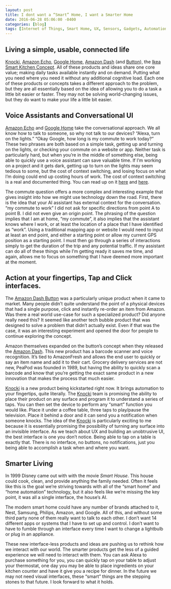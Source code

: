 ```yaml
---
layout: post
title: I dont want a “Smart” Home, I want a Smarter Home
date: 2016-06-28 05:06:00 -0400
categories: [blog]
tags: [Internet of Things, Smart Home, UX, Sensors, Gadgets, Automation]
---
```


## Living a simple, usable, connected life

[Knocki][1], [Amazon Echo][2], [Google Home][3], [Amazon Dash][4] (and [Button][5]), the [Ikea Smart Kitchen Concept][6]. All of these products and ideas share one core value; making daily tasks available instantly and on demand. Putting what you need where you need it without any additional cognitive load.
Each one of these products or concepts takes a different approach to the problem, but they are all essentially based on the idea of allowing you to do a task a little bit easier or faster. They may not be solving world-changing issues, but they do want to make your life a little bit easier.

## Voice Assistants and Conversational UI

[Amazon Echo][2] and [Google Home][3] take the conversational approach. We all know how to talk to someone, so why not talk to our devices? “Alexa, turn on the lights.” “Okay Google, how long is my commute to work today?” These two phrases are both based on a simple task, getting up and turning on the lights, or checking your commute on a website or app.
Neither task is particularly hard, but when you’re in the middle of something else, being able to quickly use a voice assistant can save valuable time. If I’m working on a project and it gets dark, getting up to turn on the lights may seem tedious to some, but the cost of context switching, and losing focus on what I’m doing could end up costing hours of work. The cost of context switching is a real and documented thing. You can read up on it [here](https://blog.codinghorror.com/the-multi-tasking-myth/, "The Multitasking Myth") and [here](http://www.cs.rochester.edu/u/cli/research/switch.pdf, "Quantifying the Cost of Contect Switch").

The commute question offers a more complex and interesting example that gives insight into how we might use technology down the road. First, there is the idea that your AI assistant has external context for the conversation. “my commute to work” I did not ask for specific directions from point A to point B. I did not even give an origin point. The phrasing of the question implies that I am at home, “my commute”, it also implies that the assistant knows where I work, or at least the location of a place that I have identified as “work”. Using a traditional mapping app or website I would need to input at least an end point, and either a starting point or allow my current GPS position as a starting point. I must then go through a series of interactions simply to get the duration of the trip and any potential traffic. If my assistant can do all of these things while I’m getting ready it saves me time, and again, allows me to focus on something that I have deemed more important at the moment.

## Action at your fingertips, Tap and Click interfaces.

The [Amazon Dash Button][5] was a particularly unique product when it came to market. Many people didn’t quite understand the point of a physical devices that had a single purpose, click and instantly re-order an item from Amazon. Was there a real world use-case for such a specialized product? Did anyone really need this? It seemed like another tech bubble product that was designed to solve a problem that didn’t actually exist. Even if that was the case, it was an interesting experiment and opened the door for people to continue exploring the concept.

Amazon themselves expanded on the button’s concept when they released the [Amazon Dash][4]. This new product has a barcode scanner and voice recognition. It’s tied to AmazonFresh and allows the end user to quickly or say an item name and add it to their cart. Grocery delivery services are not new, PeaPod was founded in 1989, but having the ability to quickly scan a barcode and know that you’re getting the exact same product in a new innovation that makes the process that much easier.

[Knocki][1] is a new product being kickstarted right now. It brings automation to your fingertips, quite literally. The [Knocki][1] team is promising the ability to place their product on any surface and program it to understand a series of taps. You can then set the device to perform any “smart” function you would like. Place it under a coffee table, three taps to play/pause the television. Place it behind a door and it can send you a notification when someone knocks.
The idea of the [Knocki][1] is particularly exciting to me because it is essentially promising the possibility of turning any surface into an invisible interface. As we teach about UX and building an unobtrusive UI, the best interface is one you don’t notice. Being able to tap on a table is exactly that. There is no interface, no buttons, no notifications, just you being able to accomplish a task when and where you want.

## Smarter Living

In 1999 Disney came out with with the movie *Smart House*. This house could cook, clean, and provide anything the family needed. Often it feels like this is the goal we’re striving towards with all of the “smart home” and “home automation” technology, but it also feels like we’re missing the key point, it was all a single interface, the house’s AI.

The modern smart home could have any number of brands attached to it, Nest, Samsung, Philips, Amazon, and Google. All of this, and without some third party none of them really want to talk to each other. I don’t want 14 different apps or systems that I have to set up and control. I don’t want to have to fumble through an interface every time I want to change a lightbulb or plug in an appliance.

These new interface-less products and ideas are pushing us to rethink how we interact with our world. The smarter products get the less of a guided experience we will need to interact with them. You can ask Alexa to purchase something for you, you can quickly tap on your table to adjust your thermostat, one day you may be able to place ingredients on your kitchen counter and have it give you a recipe for dinner.
In the future we may not need visual interfaces, these “smart” things are the stepping stones to that future. I look forward to what it holds.


<!-- Link -->

[1]: https://www.kickstarter.com/projects/knocki/knocki-make-any-surface-smart "Knocki"
[2]: https://www.amazon.com/Amazon-Echo-Bluetooth-Speaker-with-WiFi-Alexa/dp/B00X4WHP5E "Amazon Echo"
[3]: https://home.google.com/ "Google Home"
[4]: https://fresh.amazon.com/dash/ "Amazon Dash"
[5]: https://www.amazon.com/Dash-Buttons/b?ie=UTF8&node=10667898011 "Amazon Dash Button"
[6]: http://www.conceptkitchen2025.com/ "Ikea Concept Kitchen"
